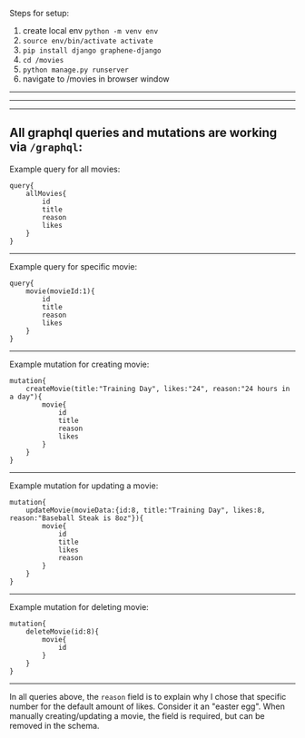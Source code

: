 Steps for setup:
1. create local env `python -m venv env`
2. `source env/bin/activate activate`
3. `pip install django graphene-django`
4. `cd /movies`
5. `python manage.py runserver`
6. navigate to /movies in browser window
---
---
---
All graphql queries and mutations are working via `/graphql`:
---
Example query for all movies:

    query{
        allMovies{
            id
            title
            reason
            likes
        }
    }
---
Example query for specific movie:
    
    query{
        movie(movieId:1){
            id
            title
            reason
            likes
        }
    }
---
Example mutation for creating movie:

    mutation{
        createMovie(title:"Training Day", likes:"24", reason:"24 hours in a day"){
            movie{
                id
                title
                reason
                likes
            }
        }
    }
---
Example mutation for updating a movie:

    mutation{
        updateMovie(movieData:{id:8, title:"Training Day", likes:8, reason:"Baseball Steak is 8oz"}){
            movie{
                id
                title
                likes
                reason
            }
        }
    }
---
Example mutation for deleting movie:
    
    mutation{
        deleteMovie(id:8){
            movie{
                id
            }
        }
    }
---
In all queries above, the `reason` field is to explain why I chose that specific number for the default amount of likes. Consider it an "easter egg". When manually creating/updating a movie, the field is required, but can be removed in the schema.